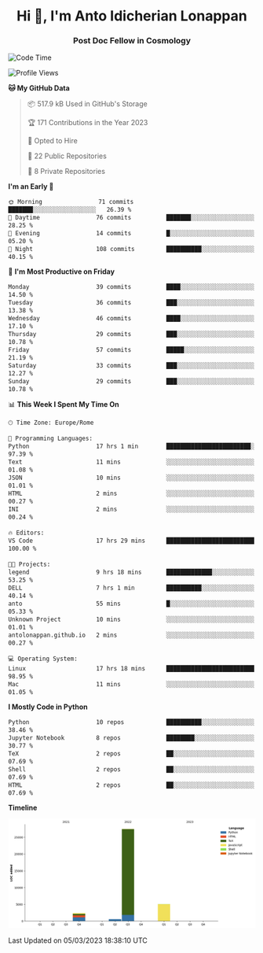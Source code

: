 
<h1 align="center">Hi 👋, I'm Anto Idicherian Lonappan</h1>
<h3 align="center">Post Doc Fellow in Cosmology</h3>

<!--START_SECTION:waka-->
![Code Time](http://img.shields.io/badge/Code%20Time-190%20hrs%2042%20mins-blue)

![Profile Views](http://img.shields.io/badge/Profile%20Views-11-blue)

**🐱 My GitHub Data** 

> 📦 517.9 kB Used in GitHub's Storage 
 > 
> 🏆 171 Contributions in the Year 2023
 > 
> 💼 Opted to Hire
 > 
> 📜 22 Public Repositories 
 > 
> 🔑 8 Private Repositories 
 > 
**I'm an Early 🐤** 

```text
🌞 Morning                71 commits          ███████░░░░░░░░░░░░░░░░░░   26.39 % 
🌆 Daytime                76 commits          ███████░░░░░░░░░░░░░░░░░░   28.25 % 
🌃 Evening                14 commits          █░░░░░░░░░░░░░░░░░░░░░░░░   05.20 % 
🌙 Night                  108 commits         ██████████░░░░░░░░░░░░░░░   40.15 % 
```
📅 **I'm Most Productive on Friday** 

```text
Monday                   39 commits          ████░░░░░░░░░░░░░░░░░░░░░   14.50 % 
Tuesday                  36 commits          ███░░░░░░░░░░░░░░░░░░░░░░   13.38 % 
Wednesday                46 commits          ████░░░░░░░░░░░░░░░░░░░░░   17.10 % 
Thursday                 29 commits          ███░░░░░░░░░░░░░░░░░░░░░░   10.78 % 
Friday                   57 commits          █████░░░░░░░░░░░░░░░░░░░░   21.19 % 
Saturday                 33 commits          ███░░░░░░░░░░░░░░░░░░░░░░   12.27 % 
Sunday                   29 commits          ███░░░░░░░░░░░░░░░░░░░░░░   10.78 % 
```


📊 **This Week I Spent My Time On** 

```text
🕑︎ Time Zone: Europe/Rome

💬 Programming Languages: 
Python                   17 hrs 1 min        ████████████████████████░   97.39 % 
Text                     11 mins             ░░░░░░░░░░░░░░░░░░░░░░░░░   01.08 % 
JSON                     10 mins             ░░░░░░░░░░░░░░░░░░░░░░░░░   01.01 % 
HTML                     2 mins              ░░░░░░░░░░░░░░░░░░░░░░░░░   00.27 % 
INI                      2 mins              ░░░░░░░░░░░░░░░░░░░░░░░░░   00.24 % 

🔥 Editors: 
VS Code                  17 hrs 29 mins      █████████████████████████   100.00 % 

🐱‍💻 Projects: 
legend                   9 hrs 18 mins       █████████████░░░░░░░░░░░░   53.25 % 
DELL                     7 hrs 1 min         ██████████░░░░░░░░░░░░░░░   40.14 % 
anto                     55 mins             █░░░░░░░░░░░░░░░░░░░░░░░░   05.33 % 
Unknown Project          10 mins             ░░░░░░░░░░░░░░░░░░░░░░░░░   01.01 % 
antolonappan.github.io   2 mins              ░░░░░░░░░░░░░░░░░░░░░░░░░   00.27 % 

💻 Operating System: 
Linux                    17 hrs 18 mins      █████████████████████████   98.95 % 
Mac                      11 mins             ░░░░░░░░░░░░░░░░░░░░░░░░░   01.05 % 
```

**I Mostly Code in Python** 

```text
Python                   10 repos            ██████████░░░░░░░░░░░░░░░   38.46 % 
Jupyter Notebook         8 repos             ████████░░░░░░░░░░░░░░░░░   30.77 % 
TeX                      2 repos             ██░░░░░░░░░░░░░░░░░░░░░░░   07.69 % 
Shell                    2 repos             ██░░░░░░░░░░░░░░░░░░░░░░░   07.69 % 
HTML                     2 repos             ██░░░░░░░░░░░░░░░░░░░░░░░   07.69 % 
```



**Timeline**

![Lines of Code chart](https://raw.githubusercontent.com/antolonappan/antolonappan/main/assets/bar_graph.png)


 Last Updated on 05/03/2023 18:38:10 UTC
<!--END_SECTION:waka-->
